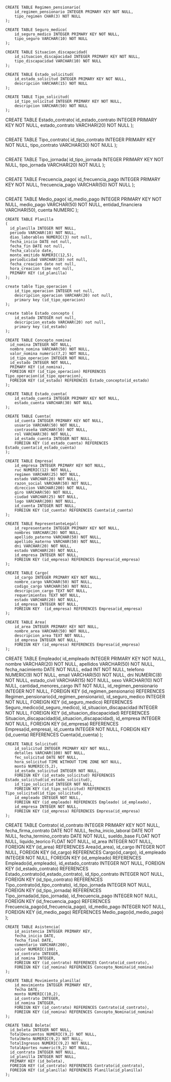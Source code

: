 ```
CREATE TABLE Regimen_pensionario(
	id_regimen_pensionario INTEGER PRIMARY KEY NOT NULL,
	tipo_regimen CHAR(3) NOT NULL
);
```
```
CREATE TABLE Seguro_medico(
	id_seguro_medico INTEGER PRIMARY KEY NOT NULL,
	tipo_seguro VARCHAR(10) NOT NULL
);
```
```
CREATE TABLE Situacion_discapacidad(
	id_situacion_discapacidad INTEGER PRIMARY KEY NOT NULL,
	tipo_discapacidad VARCHAR(10) NOT NULL
);
```
```
CREATE TABLE Estado_solicitud(
	id_estado_solicitud INTEGER PRIMARY KEY NOT NULL,
	descripcion VARCHAR(15) NOT NULL
);
```
```
CREATE TABLE Tipo_solicitud(
	id_tipo_solicitud INTEGER PRIMARY KEY NOT NULL,
	descripcion VARCHAR(50) NOT NULL
);	
```

CREATE TABLE Estado_contrato(
	id_estado_contrato INTEGER PRIMARY KEY NOT NULL,
	estado_contrato VARCHAR(20) NOT NULL
);
```
```
CREATE TABLE Tipo_contrato(
	id_tipo_contrato INTEGER PRIMARY KEY NOT NULL,
	tipo_contrato VARCHAR(30) NOT NULL
);
```
```
CREATE TABLE Tipo_jornada(
	id_tipo_jornada INTEGER PRIMARY KEY NOT NULL,
	tipo_jornada VARCHAR(20) NOT NULL
);
```
```
CREATE TABLE Frecuencia_pago(
	id_frecuencia_pago INTEGER PRIMARY KEY NOT NULL,
	frecuencia_pago VARCHAR(50) NOT NULL
);
```
```
CREATE TABLE Medio_pago(
	id_medio_pago INTEGER PRIMARY KEY NOT NULL,
	medio_pago VARCHAR(50) NOT NULL,
	entidad_financiera VARCHAR(50),
	cuenta NUMERIC
);
```
CREATE TABLE Planilla
(
  id_planilla INTEGER NOT NULL,
  periodo VARCHAR(10) NOT NULL,
  dias_laborables NUMERIC(3) not null,
  fecha_inicio DATE not null,
  fecha_fin DATE not null,
  fecha_calculo date,
  monto_emitido NUMERIC(12,5),
  periodicidad VARCHAR(10) not null,
  fecha_creacion date not null,
  hora_creacion time not null,
  PRIMARY KEY (id_planilla)
);

create table Tipo_operacion (
	id_tipo_operacion INTEGER not null,
	descripcion_operacion VARCHAR(20) not null,
	primary key (id_tipo_operacion)
);

create table Estado_concepto (
	id_estado INTEGER not null,
	descripcion_estado VARCHAR(20) not null,
	primary key (id_estado)
);

CREATE TABLE Concepto_nomina(
  id_nomina INTEGER NOT NULL,
  nombre_nomina VARCHAR(50) NOT NULL,
  valor_nomina numeric(7,2) NOT NULL,
  id_tipo_operacion INTEGER NOT NULL,
  id_estado INTEGER NOT NULL,
  PRIMARY KEY (id_nomina),
  FOREIGN KEY (id_tipo_operacion) REFERENCES Tipo_operacion(id_tipo_operacion),
  FOREIGN KEY (id_estado) REFERENCES Estado_concepto(id_estado)
);

CREATE TABLE Estado_cuenta(
	id_estado_cuenta INTEGER PRIMARY KEY NOT NULL,
	estado_cuenta VARCHAR(30) NOT NULL
);

CREATE TABLE Cuenta(
	id_cuenta INTEGER PRIMARY KEY NOT NULL,
	usuario VARCHAR(50) NOT NULL,
	contraseña VARCHAR(50) NOT NULL,
	rol VARCHAR(30) NOT NULL,
	id_estado_cuenta INTEGER NOT NULL,
	FOREIGN KEY (id_estado_cuenta) REFERENCES Estado_cuenta(id_estado_cuenta)
);

CREATE TABLE Empresa(
	id_empresa INTEGER PRIMARY KEY NOT NULL,
	ruc NUMERIC(12) NOT NULL,
	regimen VARCHAR(25) NOT NULL,
	estado VARCHAR(20) NOT NULL,
	razon_social VARCHAR(50) NOT NULL,
	direccion VARCHAR(200) NOT NULL,
	giro VARCHAR(50) NOT NULL,
	ciudad VARCHAR(25) NOT NULL,
	logo VARCHAR(200) NOT NULL,
    id_cuenta INTEGER NOT NULL,
	FOREIGN KEY (id_cuenta) REFERENCES Cuenta(id_cuenta)
);

CREATE TABLE RepresentanteLegal(
	id_representante INTEGER PRIMARY KEY NOT NULL,
	nombres VARCHAR(20) NOT NULL,
	apellido_paterno VARCHAR(50) NOT NULL,
	apellido_materno VARCHAR(50) NOT NULL,
	dni VARCHAR(20) NOT NULL,
	estado VARCHAR(20) NOT NULL, 
	id_empresa INTEGER NOT NULL,
	FOREIGN KEY (id_empresa) REFERENCES Empresa(id_empresa)
); 

CREATE TABLE Cargo(
	id_cargo INTEGER PRIMARY KEY NOT NULL,
	nombre_cargo VARCHAR(50) NOT NULL,
	codigo_cargo VARCHAR(50) NOT NULL,
	descripcion_cargo TEXT NOT NULL,
	requerimientos TEXT NOT NULL,
	estado VARCHAR(20) NOT NULL,
	id_empresa INTEGER NOT NULL,
	FOREIGN KEY  (id_empresa) REFERENCES Empresa(id_empresa)
);

CREATE TABLE Area(
    id_area INTEGER PRIMARY KEY NOT NULL,
    nombre_area VARCHAR(50) NOT NULL,
	descripcion_area TEXT NOT NULL,
    id_empresa INTEGER NOT NULL,
    FOREIGN KEY (id_empresa) REFERENCES Empresa(id_empresa)
);
```
CREATE TABLE Empleado(
	id_empleado INTEGER PRIMARY KEY NOT NULL,
	nombre VARCHAR(20) NOT NULL,
	apellidos VARCHAR(50) NOT NULL,
	fecha_nacimiento DATE NOT NULL,
	edad INT NOT NULL,
	telefono NUMERIC(9) NOT NULL,
	email VARCHAR(50) NOT NULL,
	dni NUMERIC(8) NOT NULL,
	estado_civil VARCHAR(15) NOT NULL,
	sexo VARCHAR(10) NOT NULL,
	cantidad_menores_cargo INT NOT NULL,
	id_regimen_pensionario INTEGER NOT NULL,
	FOREIGN KEY (id_regimen_pensionario) REFERENCES Regimen_pensionario(id_regimen_pensionario),
	id_seguro_medico INTEGER NOT NULL,
	FOREIGN KEY (id_seguro_medico) REFERENCES Seguro_medico(id_seguro_medico),
	id_situacion_discapacidad INTEGER NOT NULL,
	FOREIGN KEY (id_situacion_discapacidad) REFERENCES Situacion_discapacidad(id_situacion_discapacidad),
	id_empresa INTEGER NOT NULL,
	FOREIGN KEY (id_empresa) REFERENCES Empresa(id_empresa),
	id_cuenta INTEGER NOT NULL,
	FOREIGN KEY (id_cuenta) REFERENCES Cuenta(id_cuenta)
);
```
CREATE TABLE Solicitud(
	id_solicitud INTEGER PRIMARY KEY NOT NULL,
	detalles VARCHAR(100) NOT NULL,
	fec_solicitud DATE NOT NULL,
	hora_solicitud TIME WITHOUT TIME ZONE NOT NULL,
	monto NUMERIC(5,2),
	id_estado_solicitud INTEGER NOT NULL,
	FOREIGN KEY (id_estado_solicitud) REFERENCES Estado_solicitud(id_estado_solicitud),
	id_tipo_solicitud INTEGER NOT NULL,
	FOREIGN KEY (id_tipo_solicitud) REFERENCES Tipo_solicitud(id_tipo_solicitud),
	id_empleado INTEGER NOT NULL,
	FOREIGN KEY (id_empleado) REFERENCES Empleado( id_empleado),
	id_empresa INTEGER NOT NULL,
	FOREIGN KEY (id_empresa) REFERENCES Empresa(id_empresa)
);
```
CREATE TABLE Contrato(
	id_contrato INTEGER PRIMARY KEY NOT NULL,
	fecha_firma_contrato DATE NOT NULL,
	fecha_inicio_laboral DATE NOT NULL,
	fecha_termino_contrato DATE NOT NULL,
	sueldo_base FLOAT NOT NULL,
	liquido_teorico FLOAT NOT NULL,
	id_area INTEGER NOT NULL,
	FOREIGN KEY  (id_area) REFERENCES Area(id_area),
	id_cargo INTEGER NOT NULL,
	FOREIGN KEY (id_cargo) REFERENCES Cargo(id_cargo),
	id_empleado INTEGER NOT NULL,
	FOREIGN KEY (id_empleado) REFERENCES Empleado(id_empleado),
	id_estado_contrato INTEGER NOT NULL,
	FOREIGN KEY (id_estado_contrato) REFERENCES Estado_contrato(id_estado_contrato),
	id_tipo_contrato INTEGER NOT NULL,
	FOREIGN KEY (id_tipo_contrato) REFERENCES Tipo_contrato(id_tipo_contrato),
	id_tipo_jornada INTEGER NOT NULL,
	FOREIGN KEY (id_tipo_jornada) REFERENCES Tipo_jornada(id_tipo_jornada),
	id_frecuencia_pago INTEGER NOT NULL,
	FOREIGN KEY (id_frecuencia_pago) REFERENCES Frecuencia_pago(id_frecuencia_pago),
	id_medio_pago INTEGER NOT NULL,
	FOREIGN KEY (id_medio_pago) REFERENCES Medio_pago(id_medio_pago)
);
```
CREATE TABLE Asistencia(
	id_asistencia INTEGER PRIMARY KEY,
	fecha_inicio DATE,
	fecha_final DATE,
	comentario VARCHAR(200),
	valor NUMERIC(100),
	id_contrato INTEGER,
	id_nomina INTEGER,
	FOREIGN KEY (id_contrato) REFERENCES Contrato(id_contrato),
	FOREIGN KEY (id_nomina) REFERENCES Concepto_Nomina(id_nomina)
);

CREATE TABLE Movimiento_planilla(
	id_movimiento INTEGER PRIMARY KEY,
	fecha DATE,
	monto NUMERIC(10,2),
	id_contrato INTEGER,
	id_nomina INTEGER,
	FOREIGN KEY (id_contrato) REFERENCES Contrato(id_contrato),
	FOREIGN KEY (id_nomina) REFERENCES Concepto_Nomina(id_nomina)
);

CREATE TABLE Boleta(
  id_boleta INTEGER NOT NULL,
  TotalDescuentos NUMERIC(9,2) NOT NULL,
  TotalNeto NUMERIC(9,2) NOT NULL,
  TotalIngresos NUMERIC(9,2) NOT NULL,
  TotalAportes numeric(9,2) NOT NULL,
  id_contrato INTEGER NOT NULL,
  id_planilla INTEGER NOT NULL,
  PRIMARY KEY (id_boleta),
  FOREIGN KEY (id_contrato) REFERENCES Contrato(id_contrato),
  FOREIGN KEY (id_planilla) REFERENCES Planilla(id_planilla)
);
